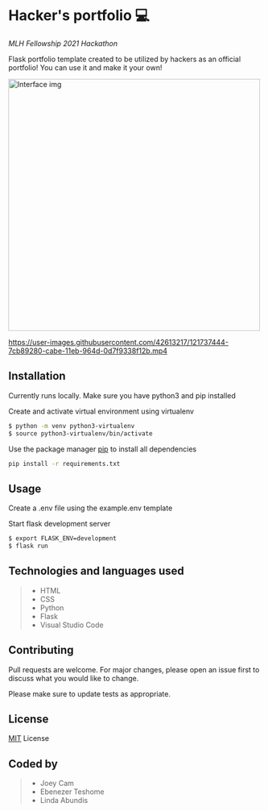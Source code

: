 # Hacker's portfolio 💻
*MLH Fellowship 2021 Hackathon*

Flask portfolio template created to be utilized by hackers as an official portfolio! You can use it and make it your own!
 
 
<img width="500px" src="" alt="Interface img" border="0">







https://user-images.githubusercontent.com/42613217/121737444-7cb89280-cabe-11eb-964d-0d7f9338f12b.mp4



## Installation

Currently runs locally. Make sure you have python3 and pip installed


Create and activate virtual environment using virtualenv
```bash
$ python -m venv python3-virtualenv
$ source python3-virtualenv/bin/activate
```

Use the package manager [pip](https://pip.pypa.io/en/stable/) to install all dependencies

```bash
pip install -r requirements.txt
```


## Usage

Create a .env file using the example.env template

Start flask development server
```bash
$ export FLASK_ENV=development
$ flask run
```


## Technologies and languages used
> + HTML
> + CSS
> + Python
> + Flask
> + Visual Studio Code


## Contributing
Pull requests are welcome. For major changes, please open an issue first to discuss what you would like to change.

Please make sure to update tests as appropriate.


## License
[MIT](https://github.com/git/git-scm.com/blob/main/MIT-LICENSE.txt) License


## Coded by
> + Joey Cam
> + Ebenezer Teshome
> + Linda Abundis


